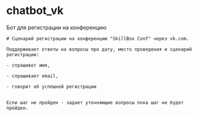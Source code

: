 # chatbot_vk

Бот для регистрации на конференцию

    # Сценарий регистрации на конференцию "SkillBox Conf" через vk.com.

    Поддерживает ответы на вопросы про дату, место проведения и сценарий регистрации:

    - спрашивет имя,

    - спрашивает email,

    - говорит об успешной регистрации


    Если шаг не пройден - задает уточняющие вопросы пока шаг не будет пройден.